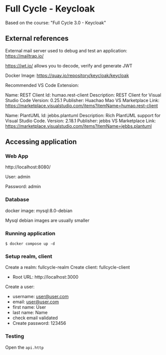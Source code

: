# Full Cycle - Keycloak

Based on the course: "Full Cycle 3.0 - Keycloak"

## External references

External mail server used to debug and test an application:
https://mailtrap.io/


https://jwt.io/
allows you to decode, verify and generate JWT

Docker Image: https://quay.io/repository/keycloak/keycloak 

Recommended VS Code Extension:

Name: REST Client
Id: humao.rest-client
Description: REST Client for Visual Studio Code
Version: 0.25.1
Publisher: Huachao Mao
VS Marketplace Link: https://marketplace.visualstudio.com/items?itemName=humao.rest-client



Name: PlantUML
Id: jebbs.plantuml
Description: Rich PlantUML support for Visual Studio Code.
Version: 2.18.1
Publisher: jebbs
VS Marketplace Link: https://marketplace.visualstudio.com/items?itemName=jebbs.plantuml

## Accessing application

### Web App

http://localhost:8080/

User: admin

Password: admin


### Database
docker image: mysql:8.0-debian

Mysql debian images are usually smaller

### Running application

```
$ docker compose up -d
```


### Setup realm, client

Create a realm: fullcycle-realm
Create client: fullcycle-client
- Root URL: http://localhost:3000

Create a user:
- username: user@user.com
- email: user@user.com
- first name: User
- last name: Name
- check email validated
- Create password: 123456


### Testing 

Open the  `api.http`
